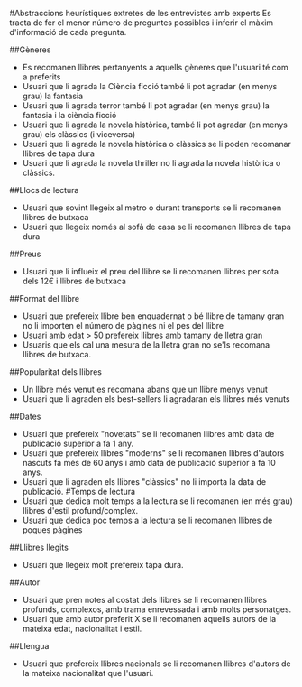 #Abstraccions heurístiques extretes de les entrevistes amb experts
Es tracta de fer el menor número de preguntes possibles i inferir el màxim d'informació de cada pregunta.

##Gèneres
- Es recomanen llibres pertanyents a aquells gèneres que l'usuari té com a preferits
- Usuari que li agrada la Ciència ficció també li pot agradar (en menys grau) la fantasia
- Usuari que li agrada terror també li pot agradar (en menys grau) la fantasia i la ciència ficció
- Usuari que li agrada la novela històrica, també li pot agradar (en menys grau) els clàssics (i viceversa)
- Usuari que li agrada la novela històrica o clàssics se li poden recomanar llibres de tapa dura
- Usuari que li agrada la novela thriller no li agrada la novela històrica o clàssics.


##Llocs de lectura
- Usuari que sovint llegeix al metro o durant transports se li recomanen llibres de butxaca
- Usuari que llegeix només al sofà de casa se li recomanen llibres de tapa dura

##Preus
- Usuari que li influeix el preu del llibre se li recomanen llibres per sota dels 12€ i llibres de butxaca

##Format del llibre
- Usuari que prefereix llibre ben enquadernat o bé llibre de tamany gran no li importen el número de pàgines ni el pes del llibre
- Usuari amb edat > 50 prefereix llibres amb tamany de lletra gran
- Usuaris que els cal una mesura de la lletra gran no se'ls recomana llibres de butxaca.

##Popularitat dels llibres
- Un llibre més venut es recomana abans que un llibre menys venut
- Usuari que li agraden els best-sellers li agradaran els llibres més venuts

##Dates
- Usuari que prefereix "novetats" se li recomanen llibres amb data de publicació superior a fa 1 any.
- Usuari que prefereix llibres "moderns" se li recomanen llibres d'autors nascuts fa més de 60 anys i amb data de publicació superior a fa 10 anys.
- Usuari que li agraden els llibres "clàssics" no li importa la data de publicació.
#Temps de lectura
- Usuari que dedica molt temps a la lectura se li recomanen (en més grau) llibres d'estil profund/complex.
- Usuari que dedica poc temps a la lectura se li recomanen llibres de poques pàgines

##Llibres llegits
<!-- Usuari se li recomanen llibres semblants a tipus de llibres que ha llegit (especialment si ha llegit més d'un llibre d'aquell tipus).  -->
- Usuari que llegeix molt prefereix tapa dura.

##Autor
- Usuari que pren notes al costat dels llibres se li recomanen llibres profunds, complexos, amb trama enrevessada i amb molts personatges.
- Usuari que amb autor preferit X se li recomanen aquells autors de la mateixa edat, nacionalitat i estil.

##Llengua
- Usuari que prefereix llibres nacionals se li recomanen llibres d'autors de la mateixa nacionalitat que l'usuari.
